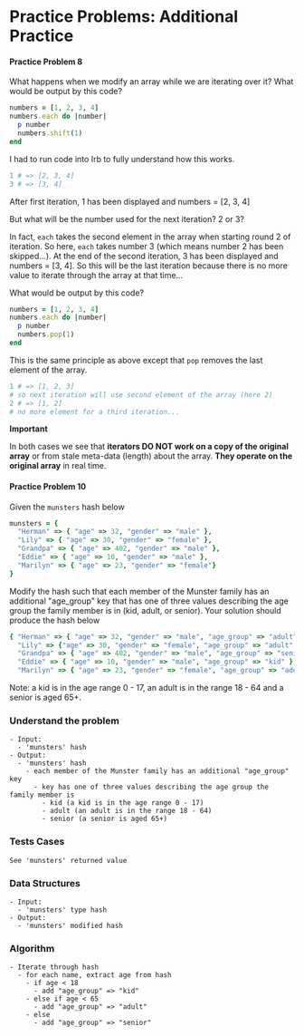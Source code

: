 # Practice Problems: Additional Practice



#### Practice Problem 8

What happens when we modify an array while we are iterating over it? What would be output by this code?

```ruby
numbers = [1, 2, 3, 4]
numbers.each do |number|
  p number
  numbers.shift(1)
end
```

I had to run code into Irb to fully understand how this works. 

```ruby
1 # => [2, 3, 4]
3 # => [3, 4]
```

After first iteration, 1 has been displayed and numbers = [2, 3, 4]

But what will be the number used for the next iteration? 2 or 3?

In fact, `each` takes the second element in the array when starting round 2 of iteration. So here, `each` takes number 3 (which means number 2 has been skipped…). At the end of the second iteration, 3 has been displayed and numbers = [3, 4]. So this will be the last iteration because there is no more value to iterate through the array at that time... 



What would be output by this code?

```ruby
numbers = [1, 2, 3, 4]
numbers.each do |number|
  p number
  numbers.pop(1)
end
```

This is the same principle as above except that `pop` removes the last element of the array.

```ruby
1 # => [1, 2, 3] 
# so next iteration will use second element of the array (here 2)
2 # => [1, 2]
# no more element for a third iteration...
```



**Important**

In both cases we see that **iterators DO NOT work on a copy of the original array** or from stale meta-data (length) about the array. **They operate on the original array** in real time.



#### Practice Problem 10

Given the `munsters` hash below

```ruby
munsters = {
  "Herman" => { "age" => 32, "gender" => "male" },
  "Lily" => { "age" => 30, "gender" => "female" },
  "Grandpa" => { "age" => 402, "gender" => "male" },
  "Eddie" => { "age" => 10, "gender" => "male" },
  "Marilyn" => { "age" => 23, "gender" => "female"}
}
```

Modify the hash such that each member of the Munster family has an additional "age_group" key that has one of three values describing the age group the family member is in (kid, adult, or senior). Your solution should produce the hash below

```ruby
{ "Herman" => { "age" => 32, "gender" => "male", "age_group" => "adult" },
  "Lily" => {"age" => 30, "gender" => "female", "age_group" => "adult" },
  "Grandpa" => { "age" => 402, "gender" => "male", "age_group" => "senior" },
  "Eddie" => { "age" => 10, "gender" => "male", "age_group" => "kid" },
  "Marilyn" => { "age" => 23, "gender" => "female", "age_group" => "adult" } }
```

Note: a kid is in the age range 0 - 17, an adult is in the range 18 - 64 and a senior is aged 65+.



### Understand the problem

```
- Input:
  - 'munsters' hash 
- Output:
  - 'munsters' hash
    - each member of the Munster family has an additional "age_group" key
      - key has one of three values describing the age group the family member is 
        - kid (a kid is in the age range 0 - 17)
        - adult (an adult is in the range 18 - 64)
        - senior (a senior is aged 65+)
```

### Tests Cases

```
See 'munsters' returned value
```

### Data Structures

```
- Input:
  - 'munsters' type hash 
- Output:
  - 'munsters' modified hash
```

### Algorithm

```
- Iterate through hash
  - for each name, extract age from hash
    - if age < 18
      - add "age_group" => "kid"
    - else if age < 65
      - add "age_group" => "adult"
    - else
      - add "age_group" => "senior"
```
